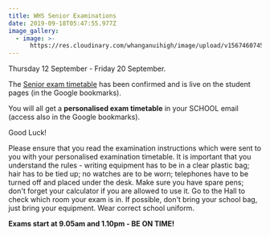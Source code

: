 ```yaml
---
title: WHS Senior Examinations
date: 2019-09-18T05:47:55.977Z
image_gallery:
  - image: >-
      https://res.cloudinary.com/whanganuihigh/image/upload/v1567460745/2019_Snr_Exams.Sept.jpg
---
```

Thursday 12 September - Friday 20 September.

The [Senior exam timetable](https://res.cloudinary.com/whanganuihigh/image/upload/v1567463354/Events/2019_Snr_Exams.Sept.pdf) has been confirmed and is live on the student pages (in the Google bookmarks).

You will all get a **personalised exam timetable** in your SCHOOL email (access also in the Google bookmarks).

Good Luck!

Please ensure that you read the examination instructions which were sent to you with your personalised examination timetable. It is important that you understand the rules - writing equipment has to be in a clear plastic bag; hair has to be tied up; no watches are to be worn; telephones have to be turned off and placed under the desk. Make sure you have spare pens; don't forget your calculator if you are allowed to use it. Go to the Hall to check which room your exam is in. If possible, don't bring your school bag, just bring your equipment. Wear correct school uniform. 

**Exams start at 9.05am and 1.10pm - BE ON TIME!**
